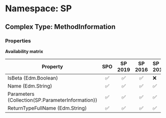# Namespace: SP

## Complex Type: MethodInformation

### Properties

**Availability matrix**

Property | SPO | SP 2019 | SP 2016 | SP 2013
----------|:---:|:-------:|:-------:|:-------
IsBeta (Edm.Boolean) | ✅ | ✅ | ✅ | ❌
Name (Edm.String) | ✅ | ✅ | ✅ | ✅
Parameters (Collection(SP.ParameterInformation)) | ✅ | ✅ | ✅ | ✅
ReturnTypeFullName (Edm.String) | ✅ | ✅ | ✅ | ✅
